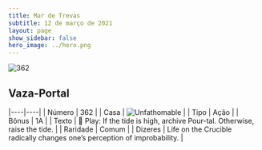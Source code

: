 ```yaml
---
title: Mar de Trevas
subtitle: 12 de março de 2021
layout: page
show_sidebar: false
hero_image: ../hero.png
---
```


![362](https://cdn.keyforgegame.com/media/card_front/pt/496_362_VH99JVF537VJ_pt.png)

## Vaza-Portal

|----|----|
| Número | 362 |
| Casa | ![Unfathomable](https://archonarcana.com/images/thumb/1/10/Unfathomable.png/22px-Unfathomable.png "Abissais") |
| Tipo | Ação |
| Bônus | 1A |
| Texto |  Play: If the tide is high, archive Pour-tal. Otherwise, raise the tide. |
| Raridade | Comum |
| Dizeres | Life on the Crucible radically changes one’s perception of improbability. |
